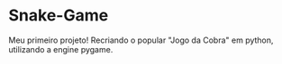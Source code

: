 # Snake-Game
Meu primeiro projeto!
Recriando o popular "Jogo da Cobra" em python, utilizando a engine pygame.
